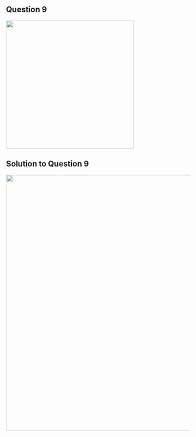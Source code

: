 ## Question 9
<img src = "https://github.com/user-attachments/assets/02186871-5494-4405-8515-655cc57bf211" width = "350">

## Solution to Question 9
<img src = "https://github.com/user-attachments/assets/e56e9f89-24f1-4885-beb6-1e928b42c5f3" width = "700">
